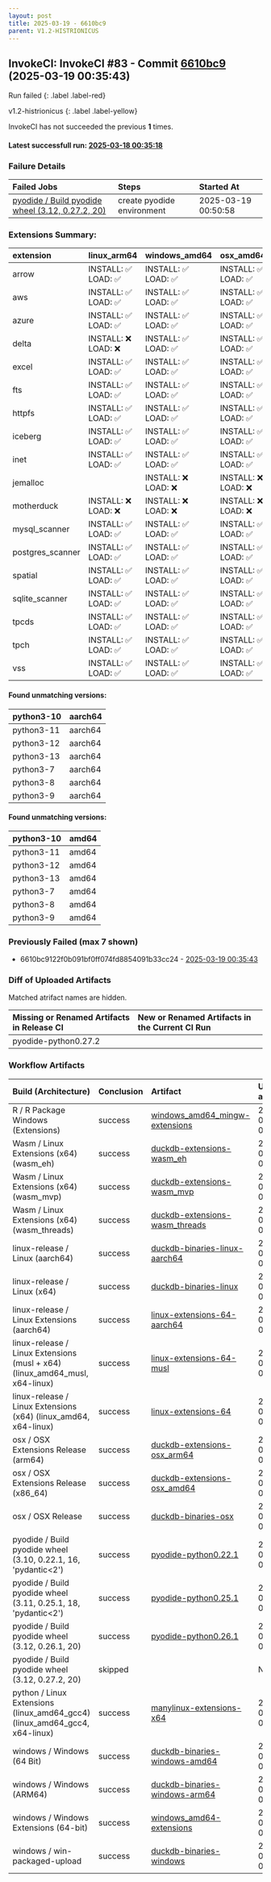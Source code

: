 ```yaml
---
layout: post
title: 2025-03-19 - 6610bc9
parent: V1.2-HISTRIONICUS
---
```



## InvokeCI: InvokeCI #83 - Commit [6610bc9](https://github.com/duckdb/duckdb/actions/runs/13936233959) (2025-03-19 00:35:43)
 Run failed
{: .label .label-red}

v1.2-histrionicus
{: .label .label-yellow}

InvokeCI has not succeeded the previous **1** times.
#### Latest successfull run: [ 2025-03-18 00:35:18 ](https://github.com/duckdb/duckdb/actions/runs/13912725113)

### Failure Details

| Failed Jobs                                                                                                                   | Steps                      | Started At          |
|:------------------------------------------------------------------------------------------------------------------------------|:---------------------------|:--------------------|
| [pyodide / Build pyodide wheel (3.12, 0.27.2, 20)](https://github.com/duckdb/duckdb/actions/runs/13936233959/job/39004607069) | create pyodide environment | 2025-03-19 00:50:58 |

### Extensions Summary:

| extension        | linux_arm64        | windows_amd64      | osx_amd64          | linux_amd64_gcc4   | osx_arm64          |
|:-----------------|:-------------------|:-------------------|:-------------------|:-------------------|:-------------------|
| arrow            | INSTALL: ✅ LOAD: ✅ | INSTALL: ✅ LOAD: ✅ | INSTALL: ✅ LOAD: ✅ | INSTALL: ✅ LOAD: ✅ | INSTALL: ✅ LOAD: ✅ |
| aws              | INSTALL: ✅ LOAD: ✅ | INSTALL: ✅ LOAD: ✅ | INSTALL: ✅ LOAD: ✅ | INSTALL: ✅ LOAD: ✅ | INSTALL: ✅ LOAD: ✅ |
| azure            | INSTALL: ✅ LOAD: ✅ | INSTALL: ✅ LOAD: ✅ | INSTALL: ✅ LOAD: ✅ | INSTALL: ✅ LOAD: ✅ | INSTALL: ✅ LOAD: ✅ |
| delta            | INSTALL: ❌ LOAD: ❌ | INSTALL: ✅ LOAD: ✅ | INSTALL: ✅ LOAD: ✅ | INSTALL: ❌ LOAD: ❌ | INSTALL: ✅ LOAD: ✅ |
| excel            | INSTALL: ✅ LOAD: ✅ | INSTALL: ✅ LOAD: ✅ | INSTALL: ✅ LOAD: ✅ | INSTALL: ✅ LOAD: ✅ | INSTALL: ✅ LOAD: ✅ |
| fts              | INSTALL: ✅ LOAD: ✅ | INSTALL: ✅ LOAD: ✅ | INSTALL: ✅ LOAD: ✅ | INSTALL: ✅ LOAD: ✅ | INSTALL: ✅ LOAD: ✅ |
| httpfs           | INSTALL: ✅ LOAD: ✅ | INSTALL: ✅ LOAD: ✅ | INSTALL: ✅ LOAD: ✅ | INSTALL: ✅ LOAD: ✅ | INSTALL: ✅ LOAD: ✅ |
| iceberg          | INSTALL: ✅ LOAD: ✅ | INSTALL: ✅ LOAD: ✅ | INSTALL: ✅ LOAD: ✅ | INSTALL: ✅ LOAD: ✅ | INSTALL: ✅ LOAD: ✅ |
| inet             | INSTALL: ✅ LOAD: ✅ | INSTALL: ✅ LOAD: ✅ | INSTALL: ✅ LOAD: ✅ | INSTALL: ✅ LOAD: ✅ | INSTALL: ✅ LOAD: ✅ |
| jemalloc         |                    | INSTALL: ❌ LOAD: ❌ | INSTALL: ❌ LOAD: ❌ |                    | INSTALL: ❌ LOAD: ❌ |
| motherduck       | INSTALL: ❌ LOAD: ❌ | INSTALL: ❌ LOAD: ❌ | INSTALL: ❌ LOAD: ❌ | INSTALL: ❌ LOAD: ❌ | INSTALL: ❌ LOAD: ❌ |
| mysql_scanner    | INSTALL: ✅ LOAD: ✅ | INSTALL: ✅ LOAD: ✅ | INSTALL: ✅ LOAD: ✅ | INSTALL: ✅ LOAD: ✅ | INSTALL: ✅ LOAD: ✅ |
| postgres_scanner | INSTALL: ✅ LOAD: ✅ | INSTALL: ✅ LOAD: ✅ | INSTALL: ✅ LOAD: ✅ | INSTALL: ✅ LOAD: ✅ | INSTALL: ✅ LOAD: ✅ |
| spatial          | INSTALL: ✅ LOAD: ✅ | INSTALL: ✅ LOAD: ✅ | INSTALL: ✅ LOAD: ✅ | INSTALL: ✅ LOAD: ✅ | INSTALL: ✅ LOAD: ✅ |
| sqlite_scanner   | INSTALL: ✅ LOAD: ✅ | INSTALL: ✅ LOAD: ✅ | INSTALL: ✅ LOAD: ✅ | INSTALL: ✅ LOAD: ✅ | INSTALL: ✅ LOAD: ✅ |
| tpcds            | INSTALL: ✅ LOAD: ✅ | INSTALL: ✅ LOAD: ✅ | INSTALL: ✅ LOAD: ✅ | INSTALL: ✅ LOAD: ✅ | INSTALL: ✅ LOAD: ✅ |
| tpch             | INSTALL: ✅ LOAD: ✅ | INSTALL: ✅ LOAD: ✅ | INSTALL: ✅ LOAD: ✅ | INSTALL: ✅ LOAD: ✅ | INSTALL: ✅ LOAD: ✅ |
| vss              | INSTALL: ✅ LOAD: ✅ | INSTALL: ✅ LOAD: ✅ | INSTALL: ✅ LOAD: ✅ | INSTALL: ✅ LOAD: ✅ | INSTALL: ✅ LOAD: ✅ |

#### Found unmatching versions:

| python3-10   | aarch64   |
|:-------------|:----------|
| python3-11   | aarch64   |
| python3-12   | aarch64   |
| python3-13   | aarch64   |
| python3-7    | aarch64   |
| python3-8    | aarch64   |
| python3-9    | aarch64   |

#### Found unmatching versions:

| python3-10   | amd64   |
|:-------------|:--------|
| python3-11   | amd64   |
| python3-12   | amd64   |
| python3-13   | amd64   |
| python3-7    | amd64   |
| python3-8    | amd64   |
| python3-9    | amd64   |

### Previously Failed (max 7 shown)

- 6610bc9122f0b091bf0ff074fd8854091b33cc24 - [2025-03-19 00:35:43](https://github.com/duckdb/duckdb/actions/runs/13936233959)

### Diff of Uploaded Artifacts
Matched atrifact names are hidden.

| Missing or Renamed Artifacts in Release CI   | New or Renamed Artifacts in the Current CI Run   |
|:---------------------------------------------|:-------------------------------------------------|
| pyodide-python0.27.2                         |                                                  |

### Workflow Artifacts

| Build (Architecture)                                                        | Conclusion   | Artifact                                                                                                         | Uploaded at         |
|:----------------------------------------------------------------------------|:-------------|:-----------------------------------------------------------------------------------------------------------------|:--------------------|
| R / R Package Windows (Extensions)                                          | success      | [windows_amd64_mingw-extensions](https://github.com/duckdb/duckdb/actions/runs/13936233959/artifacts/2777356902) | 2025-03-19 01:49:13 |
| Wasm / Linux Extensions (x64) (wasm_eh)                                     | success      | [duckdb-extensions-wasm_eh](https://github.com/duckdb/duckdb/actions/runs/13936233959/artifacts/2777214647)      | 2025-03-19 01:06:56 |
| Wasm / Linux Extensions (x64) (wasm_mvp)                                    | success      | [duckdb-extensions-wasm_mvp](https://github.com/duckdb/duckdb/actions/runs/13936233959/artifacts/2777222459)     | 2025-03-19 01:09:05 |
| Wasm / Linux Extensions (x64) (wasm_threads)                                | success      | [duckdb-extensions-wasm_threads](https://github.com/duckdb/duckdb/actions/runs/13936233959/artifacts/2777220977) | 2025-03-19 01:08:43 |
| linux-release / Linux (aarch64)                                             | success      | [duckdb-binaries-linux-aarch64](https://github.com/duckdb/duckdb/actions/runs/13936233959/artifacts/2777541064)  | 2025-03-19 02:41:41 |
| linux-release / Linux (x64)                                                 | success      | [duckdb-binaries-linux](https://github.com/duckdb/duckdb/actions/runs/13936233959/artifacts/2777472718)          | 2025-03-19 02:23:18 |
| linux-release / Linux Extensions (aarch64)                                  | success      | [linux-extensions-64-aarch64](https://github.com/duckdb/duckdb/actions/runs/13936233959/artifacts/2777582411)    | 2025-03-19 02:53:33 |
| linux-release / Linux Extensions (musl + x64) (linux_amd64_musl, x64-linux) | success      | [linux-extensions-64-musl](https://github.com/duckdb/duckdb/actions/runs/13936233959/artifacts/2777523492)       | 2025-03-19 02:36:57 |
| linux-release / Linux Extensions (x64) (linux_amd64, x64-linux)             | success      | [linux-extensions-64](https://github.com/duckdb/duckdb/actions/runs/13936233959/artifacts/2777214116)            | 2025-03-19 01:06:46 |
| osx / OSX Extensions Release (arm64)                                        | success      | [duckdb-extensions-osx_arm64](https://github.com/duckdb/duckdb/actions/runs/13936233959/artifacts/2777836587)    | 2025-03-19 04:03:58 |
| osx / OSX Extensions Release (x86_64)                                       | success      | [duckdb-extensions-osx_amd64](https://github.com/duckdb/duckdb/actions/runs/13936233959/artifacts/2777939434)    | 2025-03-19 04:32:37 |
| osx / OSX Release                                                           | success      | [duckdb-binaries-osx](https://github.com/duckdb/duckdb/actions/runs/13936233959/artifacts/2777750333)            | 2025-03-19 03:38:48 |
| pyodide / Build pyodide wheel (3.10, 0.22.1, 16, 'pydantic<2')              | success      | [pyodide-python0.22.1](https://github.com/duckdb/duckdb/actions/runs/13936233959/artifacts/2777162587)           | 2025-03-19 00:52:32 |
| pyodide / Build pyodide wheel (3.11, 0.25.1, 18, 'pydantic<2')              | success      | [pyodide-python0.25.1](https://github.com/duckdb/duckdb/actions/runs/13936233959/artifacts/2777155815)           | 2025-03-19 00:50:46 |
| pyodide / Build pyodide wheel (3.12, 0.26.1, 20)                            | success      | [pyodide-python0.26.1](https://github.com/duckdb/duckdb/actions/runs/13936233959/artifacts/2777157713)           | 2025-03-19 00:51:15 |
| pyodide / Build pyodide wheel (3.12, 0.27.2, 20)                            | skipped      |                                                                                                                  | NaT                 |
| python / Linux Extensions (linux_amd64_gcc4) (linux_amd64_gcc4, x64-linux)  | success      | [manylinux-extensions-x64](https://github.com/duckdb/duckdb/actions/runs/13936233959/artifacts/2777361983)       | 2025-03-19 01:50:49 |
| windows / Windows (64 Bit)                                                  | success      | [duckdb-binaries-windows-amd64](https://github.com/duckdb/duckdb/actions/runs/13936233959/artifacts/2777265634)  | 2025-03-19 01:22:42 |
| windows / Windows (ARM64)                                                   | success      | [duckdb-binaries-windows-arm64](https://github.com/duckdb/duckdb/actions/runs/13936233959/artifacts/2777478489)  | 2025-03-19 02:25:07 |
| windows / Windows Extensions (64-bit)                                       | success      | [windows_amd64-extensions](https://github.com/duckdb/duckdb/actions/runs/13936233959/artifacts/2777667072)       | 2025-03-19 03:16:55 |
| windows / win-packaged-upload                                               | success      | [duckdb-binaries-windows](https://github.com/duckdb/duckdb/actions/runs/13936233959/artifacts/2777583954)        | 2025-03-19 02:53:57 |
